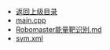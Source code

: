 - [返回上级目录](../)
- [main.cpp](计算机/人工智能/机器视觉/项目学习法/Robomaster能量靶识别/main.cpp)
- [Robomaster能量靶识别.md](计算机/人工智能/机器视觉/项目学习法/Robomaster能量靶识别/Robomaster能量靶识别.md)
- [svm.xml](计算机/人工智能/机器视觉/项目学习法/Robomaster能量靶识别/svm.xml)